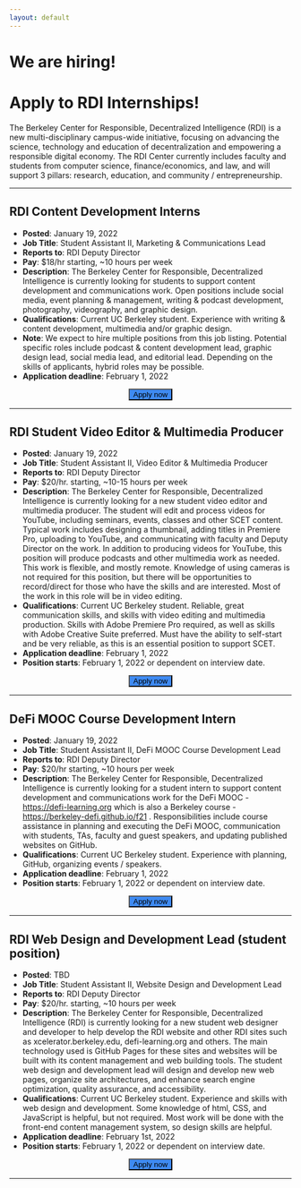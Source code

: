 ```yaml
---
layout: default
---
```


# We are hiring! 
# Apply to RDI Internships!

The Berkeley Center for Responsible, Decentralized Intelligence (RDI) is a new multi-disciplinary campus-wide initiative, focusing on advancing the science, technology and education of decentralization and empowering a responsible digital economy. The RDI Center currently includes faculty and students from computer science, finance/economics, and law, and will support 3 pillars: research, education, and community / entrepreneurship.

---

## RDI Content Development Interns

- **Posted**: January 19, 2022
- **Job Title**: Student Assistant II, Marketing & Communications Lead
- **Reports to**: RDI Deputy Director   
- **Pay**: $18/hr starting, ~10 hours per week
- **Description**: The Berkeley Center for Responsible, Decentralized Intelligence is currently looking for students to support content development and communications work. Open positions include social media, event planning & management, writing & podcast development, photography, videography, and graphic design. 
- **Qualifications**: Current UC Berkeley student. Experience with writing & content development, multimedia and/or graphic design.
- **Note**: We expect to hire multiple positions from this job listing. Potential specific roles include podcast & content development lead, graphic design lead, social media lead, and editorial lead. Depending on the skills of applicants, hybrid roles may be possible.
- **Application deadline**: February 1, 2022

<a href="https://forms.gle/Fk15hhNuqqJFmzY6A" style="width: 100%; align-content: center; justify-content: center; display: flex; text-decoration: none;padding: 0px;">
    <button class="our-button" style="background-color: #3E8AF2; margin: 0;">
        Apply now
    </button>
</a>

---

## RDI Student Video Editor & Multimedia Producer

- **Posted**: January 19, 2022
- **Job Title**: Student Assistant II, Video Editor & Multimedia Producer
- **Reports to**: RDI Deputy Director   
- **Pay**: $20/hr. starting, ~10-15 hours per week
- **Description**:  The Berkeley Center for Responsible, Decentralized Intelligence is currently looking for a new student video editor and multimedia producer. The student will edit and process videos for YouTube, including seminars, events, classes and other SCET content. Typical work includes designing a thumbnail, adding titles in Premiere Pro, uploading to YouTube, and communicating with faculty and Deputy Director on the work. In addition to producing videos for YouTube, this position will produce podcasts and other multimedia work as needed. This work is flexible, and mostly remote. Knowledge of using cameras is not required for this position, but there will be opportunities to record/direct for those who have the skills and are interested. Most of the work in this role will be in video editing. 
- **Qualifications**: Current UC Berkeley student. Reliable, great communication skills, and skills with video editing and multimedia production. Skills with Adobe Premiere Pro required, as well as skills with Adobe Creative Suite preferred. Must have the ability to self-start and be very reliable, as this is an essential position to support SCET. 
- **Application deadline**: February 1, 2022
- **Position starts**: February 1, 2022 or dependent on interview date.

<a href="https://forms.gle/3FYKX8JSJNefK3wX8" style="width: 100%; align-content: center; justify-content: center; display: flex; text-decoration: none;padding: 0px;">
    <button class="our-button" style="background-color: #3E8AF2; margin: 0;">
        Apply now
    </button>
</a>

---

## DeFi MOOC Course Development Intern

- **Posted**: January 19, 2022
- **Job Title**: Student Assistant II, DeFi MOOC Course Development Lead
- **Reports to**: RDI Deputy Director   
- **Pay**: $20/hr starting, ~10 hours per week
- **Description**: The Berkeley Center for Responsible, Decentralized Intelligence is currently looking for a student intern to support content development and communications work for the DeFi MOOC - https://defi-learning.org which is also a Berkeley course - https://berkeley-defi.github.io/f21 . Responsibilities include course assistance in planning and executing the DeFi MOOC, communication with students, TAs, faculty and guest speakers, and updating published websites on GitHub. 
- **Qualifications**: Current UC Berkeley student. Experience with planning, GitHub, organizing events / speakers.
- **Application deadline**: February 1, 2022
- **Position starts**: February 1, 2022 or dependent on interview date.

<a href="https://forms.gle/Ho8wF7H85itnCALg6" style="width: 100%; align-content: center; justify-content: center; display: flex; text-decoration: none;padding: 0px;">
    <button class="our-button" style="background-color: #3E8AF2; margin: 0;">
        Apply now
    </button>
</a>

---

## RDI Web Design and Development Lead (student position)

- **Posted**: TBD
- **Job Title**: Student Assistant II, Website Design and Development Lead
- **Reports to**: RDI Deputy Director
- **Pay**: $20/hr. starting, ~10 hours per week
- **Description**: The Berkeley Center for Responsible, Decentralized Intelligence (RDI) is currently looking for a new student web designer and developer to help develop the RDI website and other RDI sites such as xcelerator.berkeley.edu, defi-learning.org and others. The main technology used is GitHub Pages for these sites and websites will be built with its content management and web building tools. The student web design and development lead will design and develop new web pages, organize site architectures, and enhance search engine optimization, quality assurance, and accessibility.
- **Qualifications**: Current UC Berkeley student. Experience and skills with web design and development. Some knowledge of html, CSS, and JavaScript is helpful, but not required. Most work will be done with the front-end content management system, so design skills are helpful. 
- **Application deadline**: February 1st, 2022
- **Position starts**: February 1, 2022 or dependent on interview date.

<a href="https://forms.gle/Yr7mXhRa2tPDgn8PA" style="width: 100%; align-content: center; justify-content: center; display: flex; text-decoration: none;padding: 0px;">
    <button class="our-button" style="background-color: #3E8AF2; margin: 0;">
        Apply now
    </button>
</a>

---